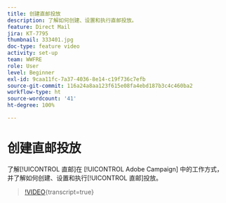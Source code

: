 ```yaml
---
title: 创建直邮投放
description: 了解如何创建、设置和执行直邮投放。
feature: Direct Mail
jira: KT-7795
thumbnail: 333401.jpg
doc-type: feature video
activity: set-up
team: WWFRE
role: User
level: Beginner
exl-id: 9caa11fc-7a37-4036-8e14-c19f736c7efb
source-git-commit: 116a24a8aa123f615e08fa4ebd187b3c4c460ba2
workflow-type: ht
source-wordcount: '41'
ht-degree: 100%

---
```


# 创建直邮投放

了解[!UICONTROL 直邮]在 [!UICONTROL Adobe Campaign] 中的工作方式，并了解如何创建、设置和执行[!UICONTROL 直邮]投放。

>[!VIDEO](https://video.tv.adobe.com/v/333401?quality=12&learn=on){transcript=true}
